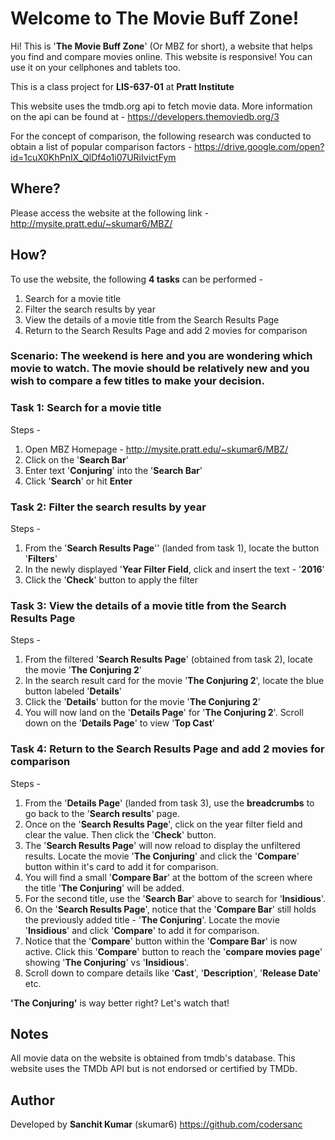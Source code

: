# Welcome to The Movie Buff Zone!

Hi! This is '**The Movie Buff Zone**' (Or MBZ for short), a website that helps you find and compare movies online. This website is responsive! You can use it on your cellphones and tablets too.

This is a class project for **LIS-637-01** at **Pratt Institute**

This website uses the tmdb.org api to fetch movie data. More information on the api can be found at - https://developers.themoviedb.org/3

For the concept of comparison, the following research was conducted to obtain a list of popular comparison factors - https://drive.google.com/open?id=1cuX0KhPnIX_QlDf4o1i07URiIvictFym

## Where?

Please access the website at the following link - 
http://mysite.pratt.edu/~skumar6/MBZ/

## How?

To use the website, the following **4 tasks** can be performed -
1. Search for a movie title
2. Filter the search results by year
3. View the details of a movie title from the Search Results Page
4. Return to the Search Results Page and add 2 movies for comparison

### Scenario: The weekend is here and you are wondering which movie to watch. The movie should be relatively new and you wish to compare a few titles to make your decision.

### Task 1: Search for a movie title

Steps -
1. Open MBZ Homepage - http://mysite.pratt.edu/~skumar6/MBZ/
2. Click on the '**Search Bar**'
3. Enter text '**Conjuring**' into the '**Search Bar**'
4. Click '**Search**' or hit **Enter** 

### Task 2: Filter the search results by year

Steps -
1. From the '**Search Results Page**'' (landed from task 1), locate the button '**Filters**'
2. In the newly displayed '**Year Filter Field**, click and insert the text - '**2016**'
3. Click the '**Check**' button to apply the filter

### Task 3: View the details of a movie title from the Search Results Page

Steps -
1. From the filtered '**Search Results Page**' (obtained from task 2), locate the movie '**The Conjuring 2**'
2. In the search result card for the movie '**The Conjuring 2**', locate the blue button labeled '**Details**'
3. Click the '**Details**' button for the movie '**The Conjuring 2**'
4. You will now land on the '**Details Page**' for '**The Conjuring 2**'. Scroll down on the '**Details Page**' to view '**Top Cast**'

### Task 4: Return to the Search Results Page and add 2 movies for comparison

Steps -
1. From the '**Details Page**' (landed from task 3), use the **breadcrumbs** to go back to the '**Search results**' page.
2. Once on the '**Search Results Page**', click on the year filter field and clear the value. Then click the '**Check**' button.
3. The '**Search Results Page**' will now reload to display the unfiltered results. Locate the movie '**The Conjuring**' and click the '**Compare**' button within it's card to add it for comparison.
4. You will find a small '**Compare Bar**' at the bottom of the screen where the title '**The Conjuring**' will be added. 
5. For the second title, use the '**Search Bar**' above to search for '**Insidious**'.
6. On the '**Search Results Page**', notice that the '**Compare Bar**' still holds the previously added title - '**The Conjuring**'. Locate the movie '**Insidious**' and click '**Compare**' to add it for comparison.
7. Notice that the '**Compare**' button within the '**Compare Bar**' is now active. Click this '**Compare**' button to reach the '**compare movies page**' showing '**The Conjuring**' vs '**Insidious**'.
8. Scroll down to compare details like '**Cast**', '**Description**', '**Release Date**' etc.

**'The Conjuring'** is way better right? Let's watch that!

## Notes

All movie data on the website is obtained from tmdb's database. This website uses the TMDb API but is not endorsed or certified by TMDb. 

## Author

Developed by **Sanchit Kumar** (skumar6) https://github.com/codersanc
